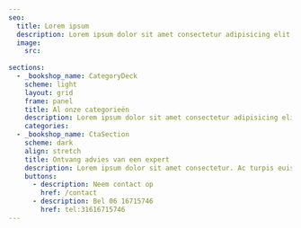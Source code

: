 ```yaml
---
seo:
  title: Lorem ipsum
  description: Lorem ipsum dolor sit amet consectetur adipisicing elit. Quisquam, quos.
  image:
    src:
    
sections:
  - _bookshop_name: CategoryDeck
    scheme: light
    layout: grid
    frame: panel
    title: Al onze categorieën
    description: Lorem ipsum dolor sit amet consectetur adipisicing elit. Quisquam, quos.
    categories:
  - _bookshop_name: CtaSection
    scheme: dark
    align: stretch
    title: Ontvang advies van een expert
    description: Lorem ipsum dolor sit amet consectetur. Ac turpis euismod pellentesque tempor sed augue. Nam tellus id diam suspendisse vulputate.
    buttons:
      - description: Neem contact op
        href: /contact
      - description: Bel 06 16715746
        href: tel:31616715746
---
```

